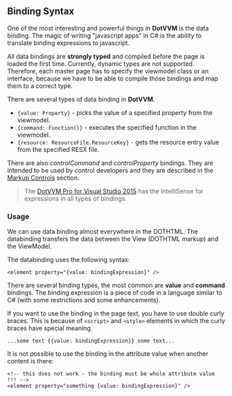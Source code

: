 ## Binding Syntax

One of the most interesting and powerful things in **DotVVM** is the data binding. The magic of writing "javascript apps" in C#
is the ability to translate binding expressions to javascript. 

All data bindings are **strongly typed** and compiled before the page is loaded the first time. Currently, dynamic types are not supported. 
Therefore, each master page has to specify the viewmodel class or an interface, because we have to be able to compile those bindings and 
map them to a correct type.

There are several types of data binding in **DotVVM**. 

* `{value: Property}` - picks the value of a specified property from the viewmodel.
* `{command: Function()}` - executes the specified function in the viewmodel.
* `{resource: ResourceFile.ResourceKey}` - gets the resource entry value from the specified RESX file.

There are also _controlCommand_ and _controlProperty_ bindings. They are intended to be used by control developers and they are described
in the [Markup Controls](/docs/tutorials/control-development-markup-controls/{branch}) section.

> The [DotVVM Pro for Visual Studio 2015](/products/dotvvm-pro-for-vs-2015) has the IntelliSense for expressions in all types of bindings. 



### Usage

We can use data binding almost everywhere in the DOTHTML. The databinding transfers the data between the View (DOTHTML markup) and the ViewModel. 

The databinding uses the following syntax:
 
```DOTHTML
<element property="{value: bindingExpression}" />
```

There are several binding types, the most common are **value** and **command** bindings. The binding expression is a piece of code in a language 
similar to C# (with some restrictions and some enhancements).

If you want to use the binding in the page text, you have to use double curly braces. This is because of `<script>` 
and `<style>` elements in which the curly braces have special meaning.

```DOTHTML
...some text {{value: bindingExpression}} some text...
```

It is not possible to use the binding in the attribute value when another content is there:

```DOTHTML
<!-- this does not work - the binding must be whole attribute value !!! -->
<element property="something {value: bindingExpression}" />
```

